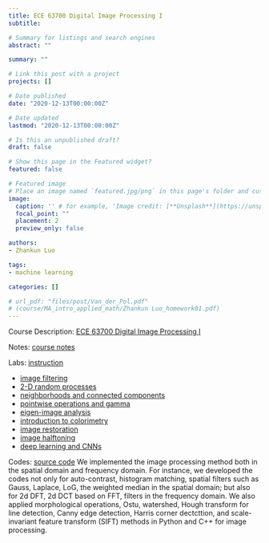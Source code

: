 ```yaml
---
title: ECE 63700 Digital Image Processing I
subtitle: 

# Summary for listings and search engines
abstract: ""

summary: ""

# Link this post with a project
projects: []

# Date published
date: "2020-12-13T00:00:00Z"

# Date updated
lastmod: "2020-12-13T00:00:00Z"

# Is this an unpublished draft?
draft: false

# Show this page in the Featured widget?
featured: false

# Featured image
# Place an image named `featured.jpg/png` in this page's folder and customize its options here.
image:
  caption: '' # for example, 'Image credit: [**Unsplash**](https://unsplash.com/photos/CpkOjOcXdUY)'
  focal_point: ""
  placement: 2
  preview_only: false

authors:
- Zhankun Luo

tags:
- machine learning

categories: []

# url_pdf: "files/post/Van_der_Pol.pdf"
# (course/MA_intro_applied_math/Zhankun Luo_homework01.pdf)
---
```

Course Description: [ECE 63700 Digital Image Processing I](https://engineering.purdue.edu/~bouman/ece637/)

Notes: [course notes](https://engineering.purdue.edu/~bouman/ece637/notes/)

Labs: [instruction](https://cabouman.github.io/grad_labs/)
* [image filtering](ECE637_Zhankun_Luo_lab1.pdf)
* [2-D random processes](ECE637_Zhankun_Luo_lab2.pdf)
* [neighborhoods and connected components](ECE637_Zhankun_Luo_lab3.pdf)
* [pointwise operations and gamma](ECE637_Zhankun_Luo_lab4.pdf)
* [eigen-image analysis](ECE637_Zhankun_Luo_lab5.pdf)
* [introduction to colorimetry](ECE637_Zhankun_Luo_lab6.pdf)
* [image restoration](ECE637_Zhankun_Luo_lab7.pdf)
* [image halftoning](ECE637_Zhankun_Luo_lab8.pdf)
* [deep learning and CNNs](DL_Lab_Exercises.pdf)

Codes: [source code](https://github.com/dassein/image_processing_algo)
We implemented the image processing method both in the spatial domain and frequency domain. For instance, we developed the codes not only for auto-contrast, histogram matching, spatial filters such as Gauss, Laplace, LoG, the weighted median in the spatial domain; but also for 2d DFT, 2d DCT based on FFT, filters in the frequency domain. We also applied morphological operations, Ostu, watershed, Hough transform for line detection, Canny edge detection, Harris corner dectcttion, and scale-invariant feature transform (SIFT) methods in Python and C++ for image processing.